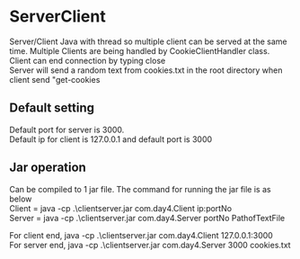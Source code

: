 # ServerClient
Server/Client Java with thread so multiple client can be served at the same time. Multiple Clients are being handled by CookieClientHandler class. Client can end connection by typing close  
Server will send a random text from cookies.txt in the root directory when client send "get-cookies

## Default setting
Default port for server is 3000.  
Default ip for client is 127.0.0.1 and default port is 3000  

## Jar operation
Can be compiled to 1 jar file. The command for running the jar file is as below  
Client = java -cp .\clientserver.jar com.day4.Client ip:portNo  
Server = java -cp .\clientserver.jar com.day4.Server portNo PathofTextFile  

For client end, java -cp .\clientserver.jar com.day4.Client 127.0.0.1:3000  
For server end, java -cp .\clientserver.jar com.day4.Server 3000 cookies.txt  
